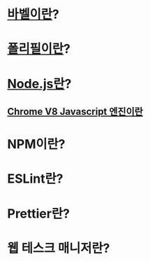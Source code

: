 # [바벨이란](https://velog.io/@kwonh/Babel-%ED%8F%B4%EB%A6%AC%ED%95%84polyfill-babelpreset-env)?

# [폴리필이란](https://velog.io/@hwang-eunji/Babel-5-%ED%8F%B4%EB%A6%AC%ED%95%84-polyfill)?

# [Node.js란](https://perfectacle.github.io/2017/06/18/what-is-node-js/)?
## [Chrome V8 Javascript 엔진이란](https://medium.com/@yeon22/node-js-node-js%EB%9E%80-410ae3749c56)

# NPM이란?

# ESLint란?

# Prettier란?

# 웹 테스크 매니저란?
